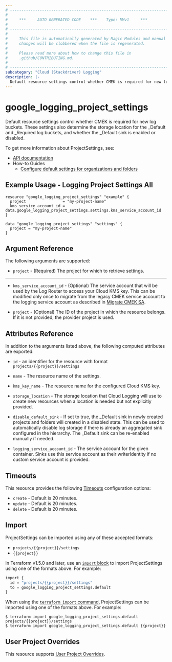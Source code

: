 ```yaml
---
# ----------------------------------------------------------------------------
#
#     ***     AUTO GENERATED CODE    ***    Type: MMv1     ***
#
# ----------------------------------------------------------------------------
#
#     This file is automatically generated by Magic Modules and manual
#     changes will be clobbered when the file is regenerated.
#
#     Please read more about how to change this file in
#     .github/CONTRIBUTING.md.
#
# ----------------------------------------------------------------------------
subcategory: "Cloud (Stackdriver) Logging"
description: |-
  Default resource settings control whether CMEK is required for new log buckets.
---
```


# google\_logging\_project\_settings

Default resource settings control whether CMEK is required for new log buckets. These settings also determine the storage location for the _Default and _Required log buckets, and whether the _Default sink is enabled or disabled.


To get more information about ProjectSettings, see:

* [API documentation](https://cloud.google.com/logging/docs/reference/v2/rest/v2/TopLevel/getSettings)
* How-to Guides
    * [Configure default settings for organizations and folders](https://cloud.google.com/logging/docs/default-settings)

## Example Usage - Logging Project Settings All


```hcl
resource "google_logging_project_settings" "example" {
  project                = "my-project-name"
  kms_service_account_id = data.google_logging_project_settings.settings.kms_service_account_id
}

data "google_logging_project_settings" "settings" {
  project = "my-project-name"
}
```

## Argument Reference

The following arguments are supported:


* `project` -
  (Required)
  The project for which to retrieve settings.


- - -


* `kms_service_account_id` -
  (Optional)
  The service account that will be used by the Log Router to access your Cloud KMS key. This can be modified only once to migrate from the legacy CMEK service account to the logging service account as described in [Migrate CMEK SA](https://cloud.google.com/logging/docs/routing/troubleshoot-cmek-orgs#migrate-cmek-sa).

* `project` - (Optional) The ID of the project in which the resource belongs.
    If it is not provided, the provider project is used.


## Attributes Reference

In addition to the arguments listed above, the following computed attributes are exported:

* `id` - an identifier for the resource with format `projects/{{project}}/settings`

* `name` -
  The resource name of the settings.

* `kms_key_name` -
  The resource name for the configured Cloud KMS key.

* `storage_location` -
  The storage location that Cloud Logging will use to create new resources when a location is needed but not explicitly provided.

* `disable_default_sink` -
  If set to true, the _Default sink in newly created projects and folders will created in a disabled state. This can be used to automatically disable log storage if there is already an aggregated sink configured in the hierarchy. The _Default sink can be re-enabled manually if needed.

* `logging_service_account_id` -
  The service account for the given container. Sinks use this service account as their writerIdentity if no custom service account is provided.


## Timeouts

This resource provides the following
[Timeouts](https://developer.hashicorp.com/terraform/plugin/sdkv2/resources/retries-and-customizable-timeouts) configuration options:

- `create` - Default is 20 minutes.
- `update` - Default is 20 minutes.
- `delete` - Default is 20 minutes.

## Import


ProjectSettings can be imported using any of these accepted formats:

* `projects/{{project}}/settings`
* `{{project}}`


In Terraform v1.5.0 and later, use an [`import` block](https://developer.hashicorp.com/terraform/language/import) to import ProjectSettings using one of the formats above. For example:

```tf
import {
  id = "projects/{{project}}/settings"
  to = google_logging_project_settings.default
}
```

When using the [`terraform import` command](https://developer.hashicorp.com/terraform/cli/commands/import), ProjectSettings can be imported using one of the formats above. For example:

```
$ terraform import google_logging_project_settings.default projects/{{project}}/settings
$ terraform import google_logging_project_settings.default {{project}}
```

## User Project Overrides

This resource supports [User Project Overrides](https://registry.terraform.io/providers/hashicorp/google/latest/docs/guides/provider_reference#user_project_override).
